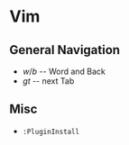 # Vim

## General Navigation
- *w*/*b* -- Word and Back
- *gt* -- next Tab

## Misc
- ```:PluginInstall```
